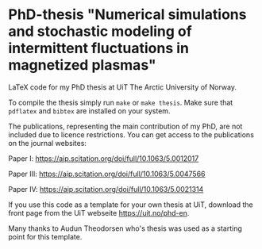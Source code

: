 # PhD-thesis "Numerical simulations and stochastic modeling of intermittent fluctuations in magnetized plasmas"

LaTeX code for my PhD thesis at UiT The Arctic University of Norway. 

To compile the thesis simply run `make` or `make thesis`. Make sure that `pdflatex` and `bibtex` are installed on your system.

The publications, representing the main contribution of my PhD, are not included due to licence restrictions. You can get access to the publications on the journal websites:

Paper I: https://aip.scitation.org/doi/full/10.1063/5.0012017

Paper III: https://aip.scitation.org/doi/full/10.1063/5.0047566

Paper IV: https://aip.scitation.org/doi/full/10.1063/5.0021314 

If you use this code as a template for your own thesis at UiT, download the front page from the UiT webseite https://uit.no/phd-en. 

Many thanks to Audun Theodorsen who's thesis was used as a starting point for this template. 
